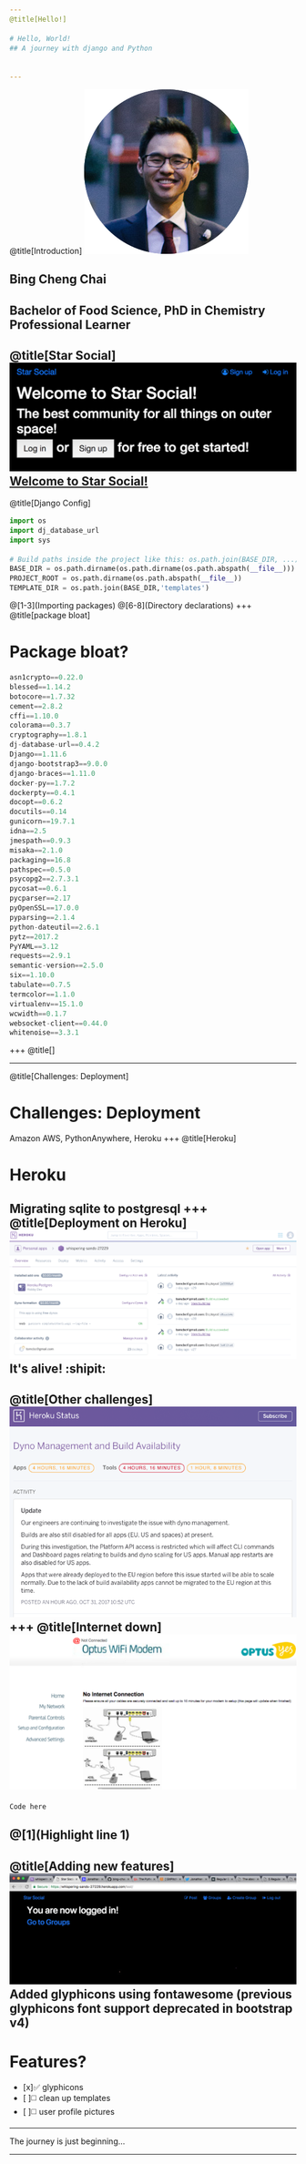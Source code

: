 ```yaml
---
@title[Hello!]

# Hello, World!
## A journey with django and Python


---
```

@title[Introduction]
![StarSocial](gitpitch_assets/bing_chai.png)
## Bing Cheng Chai
Bachelor of Food Science, PhD in Chemistry Professional Learner
---

@title[Star Social]
![StarSocial](gitpitch_assets/WelcomeToStarSocial.png)
[Welcome to Star Social!](https://whispering-sands-27229.herokuapp.com/)
---
@title[Django Config]
```python
import os
import dj_database_url
import sys

# Build paths inside the project like this: os.path.join(BASE_DIR, ...)
BASE_DIR = os.path.dirname(os.path.dirname(os.path.abspath(__file__)))
PROJECT_ROOT = os.path.dirname(os.path.abspath(__file__))
TEMPLATE_DIR = os.path.join(BASE_DIR,'templates')
```
@[1-3](Importing packages)
@[6-8](Directory declarations)
+++
@title[package bloat]
# Package bloat?
```python
asn1crypto==0.22.0
blessed==1.14.2
botocore==1.7.32
cement==2.8.2
cffi==1.10.0
colorama==0.3.7
cryptography==1.8.1
dj-database-url==0.4.2
Django==1.11.6
django-bootstrap3==9.0.0
django-braces==1.11.0
docker-py==1.7.2
dockerpty==0.4.1
docopt==0.6.2
docutils==0.14
gunicorn==19.7.1
idna==2.5
jmespath==0.9.3
misaka==2.1.0
packaging==16.8
pathspec==0.5.0
psycopg2==2.7.3.1
pycosat==0.6.1
pycparser==2.17
pyOpenSSL==17.0.0
pyparsing==2.1.4
python-dateutil==2.6.1
pytz==2017.2
PyYAML==3.12
requests==2.9.1
semantic-version==2.5.0
six==1.10.0
tabulate==0.7.5
termcolor==1.1.0
virtualenv==15.1.0
wcwidth==0.1.7
websocket-client==0.44.0
whitenoise==3.3.1
```
+++
@title[]


---
@title[Challenges: Deployment]
# Challenges: Deployment

Amazon AWS, PythonAnywhere, Heroku
+++
@title[Heroku]
# Heroku
Migrating sqlite to postgresql
+++
@title[Deployment on Heroku]
![HerokuDashboard](gitpitch_assets/heroku_overview.png)
It's alive! :shipit:
---
@title[Other challenges]
![Heroku Down](gitpitch_assets/heroku_down.PNG)
+++
@title[Internet down]
![Internet issues](gitpitch_assets/optus_down.PNG)
---
```python
Code here
```
@[1](Highlight line 1)
---
@title[Adding new features]
![addingglyphicons](gitpitch_assets/with_glyphicons.PNG)
Added glyphicons using fontawesome (previous glyphicons font support deprecated in bootstrap v4)
---
# Features?
- [x]:white_check_mark: glyphicons
- [ ]:white_medium_square: clean up templates
- [ ]:white_medium_square: user profile pictures
---

The journey is just beginning...

---
